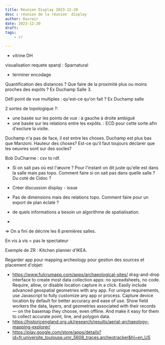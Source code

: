 ```yaml
---
title: Réunion Display 2023-12-20
desc : réunion de la réunion  display
author: Ouvroir
date: 2023-12-20
draft: 
tags:
    - cr

---
```


- vitrine DH 

visualisation requete sparql : Sparnatural

- terminer encodage

Quantification des distances ? Que faire de la proximité plus ou moins proches des expôts ? Ex Duchamp Salle 3. 

Défi point de vue multiples : qu'est-ce qu'on fait ?
Ex Duchamp salle 

2 sortes de topologique ?: 
- une basée sur les points de vue : à gauche à droite ambiguë
- une basée sur les relations entre les expôts. : ECD pour cette sorte afin d'exclure la visite. 

Duchamp n'a pas de face, il est entre les choses. 
Duchamp est plus bas que Manzoni. Hauteur des choses? 
Est-ce qu'il faut toujours déclarer que les oeuvres sont sur des socles? 

Bob DuCharme : csv to rdf. 

- Si on sait pas où est l'œuvre ? 
Pour l'instant on dit juste qu'elle est dans la salle mais pas topo. 
Comment faire si on sait pas dans quelle salle ? Du coté de Cidoc ? 

- Créer discussion display - issue

- Pas de dimensions mais des relations topo. Comment faire pour un export de plan éclaté ?

- de quels informations a besoin un algorithme de spatialisation. 
- 

=> On a fini de décrire les 6 premières salles.

En vis à vis = pas le spectateur

  Exemple de ZR : Kitchen planner d’IKEA.

Regarder app pour mapping archeology pour gestion des sources et placement d'objet: 
- https://www.fulcrumapp.com/apps/archaeological-sites/
drag-and-drop interface to create most data collection apps: no spreadsheets, no code. Require, allow, or disable location capture in a click. Easily include advanced geospatial geometries with any app. For unique requirements, use Javascript to fully customize any app or process.
Capture device location by default for better accuracy and ease of use. Show field workers the data, layers, and geometries associated with their records — on the basemap they choose, even offline. And make it easy for them to collect accurate point, line, and polygon data.
- https://historicengland.org.uk/research/results/aerial-archaeology-mapping-explorer/
- https://play.google.com/store/apps/details?id=fr.universite_toulouse.umr_5608_traces.archeotracker&hl=en_US

